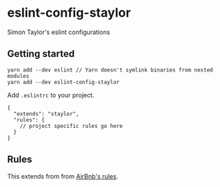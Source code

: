 # eslint-config-staylor
Simon Taylor's eslint configurations

## Getting started

```
yarn add --dev eslint // Yarn doesn't symlink binaries from nested modules
yarn add --dev eslint-config-staylor
```

Add `.eslintrc` to your project.

```
{
  "extends": "staylor",
  "rules": {
    // project specific rules go here
  }
}
```

## Rules

This extends from from [AirBnb's rules](https://github.com/airbnb/javascript/tree/master/packages/eslint-config-airbnb).
